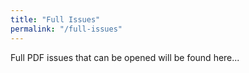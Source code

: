 ```yaml
---
title: "Full Issues"
permalink: "/full-issues"
---
```



<p>Full PDF issues that can be opened will be found here...</p>
